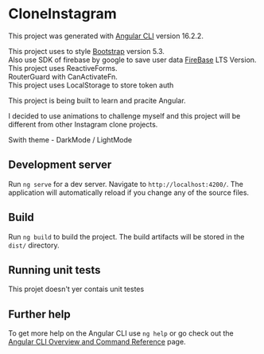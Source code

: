 # CloneInstagram

This project was generated with [Angular CLI](https://github.com/angular/angular-cli) version 16.2.2.

This project uses to style [Bootstrap](https://getbootstrap.com/) version 5.3.</br>
Also use SDK of firebase by google to save user data [FireBase](firebase.google.com) LTS Version.</br>
This project uses ReactiveForms.</br>
RouterGuard with CanActivateFn.</br>
This project uses LocalStorage to store token auth

This project is being built to learn and pracite Angular.

I decided to use animations to challenge myself and this project will be different from other Instagram clone projects.

Swith theme - DarkMode / LightMode

## Development server

Run `ng serve` for a dev server. Navigate to `http://localhost:4200/`. The application will automatically reload if you change any of the source files.

## Build

Run `ng build` to build the project. The build artifacts will be stored in the `dist/` directory.

## Running unit tests

This projet doesn't yer contais unit testes

## Further help

To get more help on the Angular CLI use `ng help` or go check out the [Angular CLI Overview and Command Reference](https://angular.io/cli) page.
